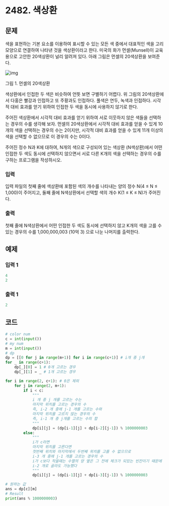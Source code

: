 #  2482. 색상환

## 문제

색을 표현하는 기본 요소를 이용하여 표시할 수 있는 모든 색 중에서 대표적인 색을 고리 모양으로 연결하여 나타낸 것을 색상환이라고 한다. 미국의 화가 먼셀(Munsell)이 교육용으로 고안한 20색상환이 널리 알려져 있다. 아래 그림은 먼셀의 20색상환을 보여준다.

![img](https://upload.acmicpc.net/069ffaec-e512-4352-bbc4-5ed9a20851ee/-/preview/)

그림 1. 먼셀의 20색상환

색상환에서 인접한 두 색은 비슷하여 언뜻 보면 구별하기 어렵다. 위 그림의 20색상환에서 다홍은 빨강과 인접하고 또 주황과도 인접하다. 풀색은 연두, 녹색과 인접하다. 시각적 대비 효과를 얻기 위하여 인접한 두 색을 동시에 사용하지 않기로 한다.

주어진 색상환에서 시각적 대비 효과를 얻기 위하여 서로 이웃하지 않은 색들을 선택하는 경우의 수를 생각해 보자.  먼셀의 20색상환에서 시각적 대비 효과를 얻을 수 있게 10개의 색을 선택하는 경우의 수는 2이지만, 시각적 대비 효과를 얻을 수 있게 11개 이상의 색을 선택할 수 없으므로 이 경우의 수는 0이다.

주어진 정수 N과 K에 대하여, N개의 색으로 구성되어 있는 색상환 (N색상환)에서 어떤 인접한 두 색도 동시에 선택하지 않으면서 서로 다른 K개의 색을 선택하는 경우의 수를 구하는 프로그램을 작성하시오.



### 입력

입력 파일의 첫째 줄에 색상환에 포함된 색의 개수를 나타내는 양의 정수 N(4 ≤ N ≤ 1,000)이 주어지고, 둘째 줄에 N색상환에서 선택할 색의 개수 K(1 ≤ K ≤ N)가 주어진다. 

### 출력

첫째 줄에 N색상환에서 어떤 인접한 두 색도 동시에 선택하지 않고 K개의 색을 고를 수 있는 경우의 수를 1,000,000,003 (10억 3) 으로 나눈 나머지를 출력한다.





## 예제

### 입력 1

```python
4
2
```

### 출력 1

```python
2
```





## 코드

```python
# color num
c = int(input())
# my num
m = int(input())
# dp
dp = [[0 for j in range(m+1)] for i in range(c+1)] # i개 중 j개
for _ in range(c+1):
    dp[_][0] = 1 # 0개 고르는 경우
    dp[_][1] = _ # 1개 고르는 경우

for i in range(2, c+1): # 0은 제외
    for j in range(2, m+1):
        if i < c:
            """
            i 개 중 j 개를 고르는 수는
            마지막 위치를 고르는 경우의 수
            즉, i-2 개 중에 j-1 개를 고르는 수와 
            마지막 위치를 고르지 않는 경우의 수
            즉, i-1 개 중 j개를 고르는 수의 합
            """
            dp[i][j] = (dp[i-1][j] + dp[i-2][j-1]) % 1000000003
        else:
            """
            i가 c라면
            마지막 위치를 고른다면
            첫번째 위치와 마지막에서 두번째 위치를 고를 수 없으므로
            i-3 개 중에 j-1 개를 고르는 경우의 수
            i가 c보다 작을때는 수열의 양 옆은 그 전에 체크가 되있는 빈칸이기 때문에
            i-2 개로 골라도 가능했다
            """
            dp[i][j] = (dp[i-1][j] + dp[i-3][j-1]) % 1000000003

# 원하는 값
ans = dp[c][m]
# Result
print(ans % 1000000003)
```

